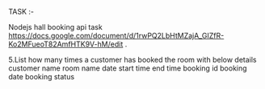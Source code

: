 

TASK :-

Nodejs hall booking api task https://docs.google.com/document/d/1rwPQ2LbHtMZajA_GIZfR-Ko2MFueoT82AmfHTK9V-hM/edit .

5.List how many times a customer has booked the room with below details
customer name
room name
date
start time
end time
booking id
booking date
booking status

